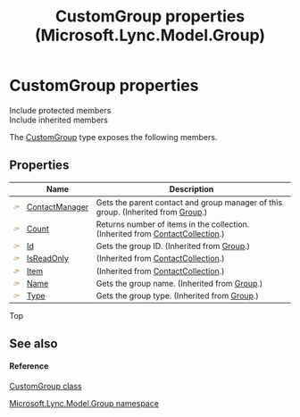 ﻿---
title: CustomGroup properties (Microsoft.Lync.Model.Group)
TOCTitle: CustomGroup properties
ms:assetid: Properties.T:Microsoft.Lync.Model.Group.CustomGroup_DI_3_UC_OCS14MrefLyncWPF
ms:mtpsurl: https://msdn.microsoft.com/en-us/library/microsoft.lync.model.group.customgroup_di_3_uc_ocs14mreflyncwpf_properties(v=office.15)
ms:contentKeyID: 48596240
ms.date: 07/28/2014
mtps_version: v=office.15
---

# CustomGroup properties

Include protected members  
Include inherited members  

The [CustomGroup](customgroup-class-microsoft-lync-model-group_2.md) type exposes the following members.

## Properties

<table>
<thead>
<tr class="header">
<th> </th>
<th>Name</th>
<th>Description</th>
</tr>
</thead>
<tbody>
<tr class="odd">
<td><img src="images/JJ275421.pubproperty(Office.15).gif" title="Public property" alt="Public property" /></td>
<td><a href="group-contactmanager-property-microsoft-lync-model-group_2.md">ContactManager</a></td>
<td>Gets the parent contact and group manager of this group. (Inherited from <a href="group-class-microsoft-lync-model-group_2.md">Group</a>.)</td>
</tr>
<tr class="even">
<td><img src="images/JJ275421.pubproperty(Office.15).gif" title="Public property" alt="Public property" /></td>
<td><a href="contactcollection-count-property-microsoft-lync-model-group_2.md">Count</a></td>
<td>Returns number of items in the collection. (Inherited from <a href="contactcollection-class-microsoft-lync-model-group_2.md">ContactCollection</a>.)</td>
</tr>
<tr class="odd">
<td><img src="images/JJ275421.pubproperty(Office.15).gif" title="Public property" alt="Public property" /></td>
<td><a href="group-id-property-microsoft-lync-model-group_2.md">Id</a></td>
<td>Gets the group ID. (Inherited from <a href="group-class-microsoft-lync-model-group_2.md">Group</a>.)</td>
</tr>
<tr class="even">
<td><img src="images/JJ275421.pubproperty(Office.15).gif" title="Public property" alt="Public property" /></td>
<td><a href="contactcollection-isreadonly-property-microsoft-lync-model-group_2.md">IsReadOnly</a></td>
<td>(Inherited from <a href="contactcollection-class-microsoft-lync-model-group_2.md">ContactCollection</a>.)</td>
</tr>
<tr class="odd">
<td><img src="images/JJ275421.pubproperty(Office.15).gif" title="Public property" alt="Public property" /></td>
<td><a href="contactcollection-item-property-microsoft-lync-model-group_2.md">Item</a></td>
<td>(Inherited from <a href="contactcollection-class-microsoft-lync-model-group_2.md">ContactCollection</a>.)</td>
</tr>
<tr class="even">
<td><img src="images/JJ275421.pubproperty(Office.15).gif" title="Public property" alt="Public property" /></td>
<td><a href="group-name-property-microsoft-lync-model-group_2.md">Name</a></td>
<td>Gets the group name. (Inherited from <a href="group-class-microsoft-lync-model-group_2.md">Group</a>.)</td>
</tr>
<tr class="odd">
<td><img src="images/JJ275421.pubproperty(Office.15).gif" title="Public property" alt="Public property" /></td>
<td><a href="group-type-property-microsoft-lync-model-group_2.md">Type</a></td>
<td>Gets the group type. (Inherited from <a href="group-class-microsoft-lync-model-group_2.md">Group</a>.)</td>
</tr>
</tbody>
</table>


Top

## See also

#### Reference

[CustomGroup class](customgroup-class-microsoft-lync-model-group_2.md)

[Microsoft.Lync.Model.Group namespace](microsoft-lync-model-group-namespace_2.md)

